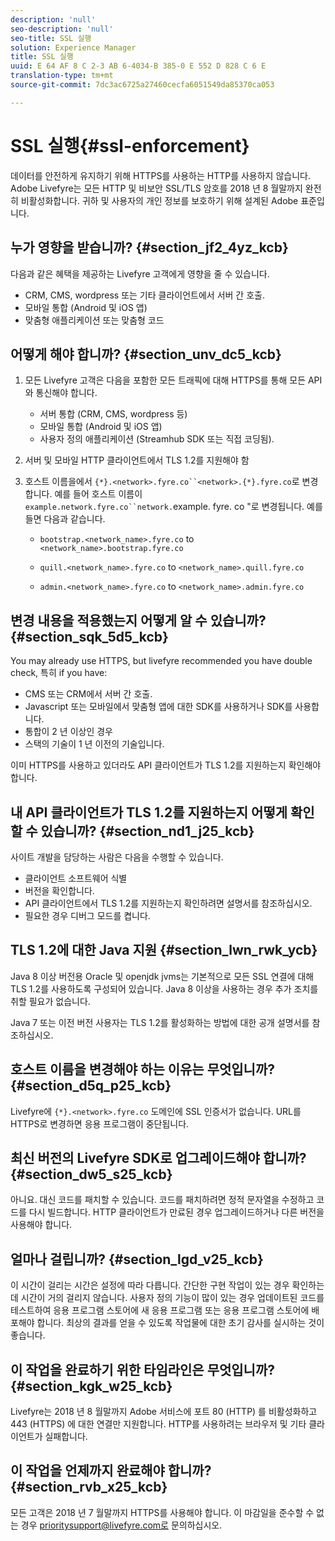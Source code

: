 ```yaml
---
description: 'null'
seo-description: 'null'
seo-title: SSL 실행
solution: Experience Manager
title: SSL 실행
uuid: E 64 AF 8 C 2-3 AB 6-4034-B 385-0 E 552 D 828 C 6 E
translation-type: tm+mt
source-git-commit: 7dc3ac6725a27460cecfa6051549da85370ca053

---
```



# SSL 실행{#ssl-enforcement}

데이터를 안전하게 유지하기 위해 HTTPS를 사용하는 HTTP를 사용하지 않습니다. Adobe Livefyre는 모든 HTTP 및 비보안 SSL/TLS 암호를 2018 년 8 월말까지 완전히 비활성화합니다. 귀하 및 사용자의 개인 정보를 보호하기 위해 설계된 Adobe 표준입니다.

## 누가 영향을 받습니까? {#section_jf2_4yz_kcb}

다음과 같은 혜택을 제공하는 Livefyre 고객에게 영향을 줄 수 있습니다.

* CRM, CMS, wordpress 또는 기타 클라이언트에서 서버 간 호출.
* 모바일 통합 (Android 및 iOS 앱)
* 맞춤형 애플리케이션 또는 맞춤형 코드

## 어떻게 해야 합니까? {#section_unv_dc5_kcb}

1. 모든 Livefyre 고객은 다음을 포함한 모든 트래픽에 대해 HTTPS를 통해 모든 API와 통신해야 합니다.

   * 서버 통합 (CRM, CMS, wordpress 등)
   * 모바일 통합 (Android 및 iOS 앱)
   * 사용자 정의 애플리케이션 (Streamhub SDK 또는 직접 코딩됨).

1. 서버 및 모바일 HTTP 클라이언트에서 TLS 1.2를 지원해야 함
1. 호스트 이름을에서 `{*}.<network>.fyre.co``<network>.{*}.fyre.co`로 변경합니다. 예를 들어 호스트 이름이 `example.network.fyre.co``network.`example. fyre. co &quot;로 변경됩니다. 예를 들면 다음과 같습니다.

   * `bootstrap.<network_name>.fyre.co` to `<network_name>.bootstrap.fyre.co`

   * `quill.<network_name>.fyre.co` to `<network_name>.quill.fyre.co`

   * `admin.<network_name>.fyre.co` to `<network_name>.admin.fyre.co`

## 변경 내용을 적용했는지 어떻게 알 수 있습니까? {#section_sqk_5d5_kcb}

You may already use HTTPS, but livefyre recommended you have double check, 특히 if you have:

* CMS 또는 CRM에서 서버 간 호출.
* Javascript 또는 모바일에서 맞춤형 앱에 대한 SDK를 사용하거나 SDK를 사용합니다.
* 통합이 2 년 이상인 경우
* 스택의 기술이 1 년 이전의 기술입니다.

이미 HTTPS를 사용하고 있더라도 API 클라이언트가 TLS 1.2를 지원하는지 확인해야 합니다.

## 내 API 클라이언트가 TLS 1.2를 지원하는지 어떻게 확인할 수 있습니까? {#section_nd1_j25_kcb}

사이트 개발을 담당하는 사람은 다음을 수행할 수 있습니다.

* 클라이언트 소프트웨어 식별
* 버전을 확인합니다.
* API 클라이언트에서 TLS 1.2를 지원하는지 확인하려면 설명서를 참조하십시오.
* 필요한 경우 디버그 모드를 켭니다.

## TLS 1.2에 대한 Java 지원 {#section_lwn_rwk_ycb}

Java 8 이상 버전용 Oracle 및 openjdk jvms는 기본적으로 모든 SSL 연결에 대해 TLS 1.2를 사용하도록 구성되어 있습니다. Java 8 이상을 사용하는 경우 추가 조치를 취할 필요가 없습니다.

Java 7 또는 이전 버전 사용자는 TLS 1.2를 활성화하는 방법에 대한 공개 설명서를 참조하십시오.

## 호스트 이름을 변경해야 하는 이유는 무엇입니까? {#section_d5q_p25_kcb}

Livefyre에 `{*}.<network>.fyre.co` 도메인에 SSL 인증서가 없습니다. URL를 HTTPS로 변경하면 응용 프로그램이 중단됩니다.

## 최신 버전의 Livefyre SDK로 업그레이드해야 합니까? {#section_dw5_s25_kcb}

아니요. 대신 코드를 패치할 수 있습니다. 코드를 패치하려면 정적 문자열을 수정하고 코드를 다시 빌드합니다. HTTP 클라이언트가 만료된 경우 업그레이드하거나 다른 버전을 사용해야 합니다.

## 얼마나 걸립니까? {#section_lgd_v25_kcb}

이 시간이 걸리는 시간은 설정에 따라 다릅니다. 간단한 구현 작업이 있는 경우 확인하는 데 시간이 거의 걸리지 않습니다. 사용자 정의 기능이 많이 있는 경우 업데이트된 코드를 테스트하여 응용 프로그램 스토어에 새 응용 프로그램 또는 응용 프로그램 스토어에 배포해야 합니다. 최상의 결과를 얻을 수 있도록 작업물에 대한 초기 감사를 실시하는 것이 좋습니다.

## 이 작업을 완료하기 위한 타임라인은 무엇입니까? {#section_kgk_w25_kcb}

Livefyre는 2018 년 8 월말까지 Adobe 서비스에 포트 80 (HTTP) 를 비활성화하고 443 (HTTPS) 에 대한 연결만 지원합니다. HTTP를 사용하려는 브라우저 및 기타 클라이언트가 실패합니다.

## 이 작업을 언제까지 완료해야 합니까? {#section_rvb_x25_kcb}

모든 고객은 2018 년 7 월말까지 HTTPS를 사용해야 합니다. 이 마감일을 준수할 수 없는 경우 prioritysupport@livefyre.com로 문의하십시오.
